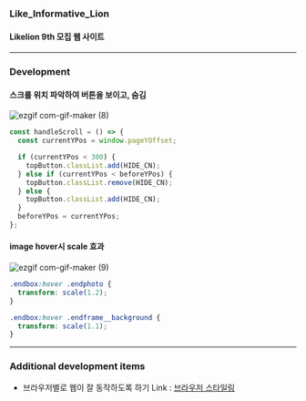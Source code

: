 ### Like_Informative_Lion

#### Likelion 9th 모집 웹 사이트

---

### Development

#### 스크롤 위치 파악하여 버튼을 보이고, 숨김

![ezgif com-gif-maker (8)](https://user-images.githubusercontent.com/63100352/109745951-f3b8d200-7c17-11eb-8a5f-4d86d6e6f4c7.gif)

```js
const handleScroll = () => {
  const currentYPos = window.pageYOffset;

  if (currentYPos < 300) {
    topButton.classList.add(HIDE_CN);
  } else if (currentYPos < beforeYPos) {
    topButton.classList.remove(HIDE_CN);
  } else {
    topButton.classList.add(HIDE_CN);
  }
  beforeYPos = currentYPos;
};
```

#### image hover시 scale 효과

![ezgif com-gif-maker (9)](https://user-images.githubusercontent.com/63100352/109752146-3633dc00-7c23-11eb-8d89-b4fbb78ce8cf.gif)

```css
.endbox:hover .endphoto {
  transform: scale(1.2);
}

.endbox:hover .endframe__background {
  transform: scale(1.1);
}
```

---

### Additional development items

- 브라우저별로 웹이 잘 동작하도록 하기
  Link : [브라우저 스타일링](https://suyou.tistory.com/166)
